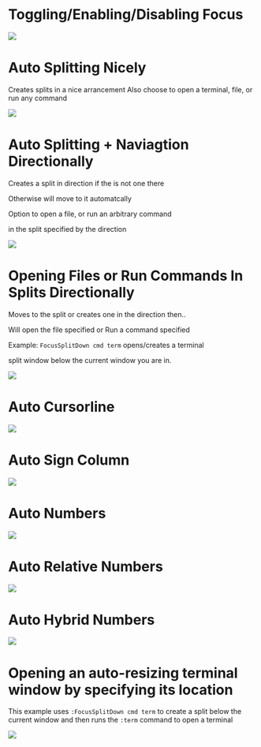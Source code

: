 # Toggling/Enabling/Disabling Focus

![](https://i.ibb.co/r7VZ831/enable.gif)


# Auto Splitting Nicely
Creates splits in a nice arrancement
Also choose to open a terminal, file, or run any command

![](https://i.ibb.co/n0xbJht/nicely.gif)


# Auto Splitting + Naviagtion Directionally
Creates a split in direction if the is not one there

Otherwise will move to it automatcally

Option to open a file, or run an arbitrary command 

in the split specified by the direction

![](https://i.ibb.co/kBT3svN/movement.gif)


# Opening Files or Run Commands In Splits Directionally
Moves to the split or creates one in the direction then..

Will open the file specified or Run a command specified

Example: `FocusSplitDown cmd term` opens/creates a terminal

split window below the current window you are in.


![](https://i.ibb.co/Jk5GFLm/openfile.gif)


# Auto Cursorline

![](https://i.ibb.co/6Rdn0Qx/cursorline.gif)


# Auto Sign Column

![](https://i.ibb.co/C5qFgw2/gutter.gif)


# Auto Numbers

![](https://i.ibb.co/KGnvT2M/numbers.gif)


# Auto Relative Numbers

![](https://i.ibb.co/kHz8r6s/hybrid.gif)


# Auto Hybrid Numbers

![](https://i.ibb.co/bBfxCfW/relative.gif)

# Opening an auto-resizing terminal window by specifying its location
This example uses `:FocusSplitDown cmd term` to create a split below
the current window and then runs the `:term` command to open a terminal

![](https://i.ibb.co/bNkQWGf/ezgif-7-c215974aca1b.gif)
